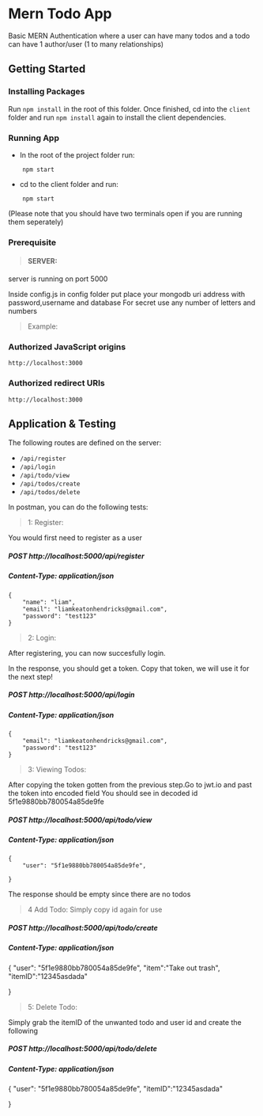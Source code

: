 #  Mern Todo App

Basic MERN Authentication where a user can have many todos and a todo can have 1 author/user (1 to many relationships)

## Getting Started

### Installing Packages

Run `npm install` in the root of this folder. Once finished, cd into the `client` folder and run `npm install` again to install the client dependencies.

### Running App




- In the root of the project folder run:
```
    npm start
```
- cd to the client folder and run:
```
    npm start
```

(Please note that you should have two terminals open if you are running them seperately)

### Prerequisite
>#### SERVER:
server is running on port 5000


Inside config.js in config folder put place your mongodb uri address with password,username and database
For secret use any number of letters and numbers

>Example:

### Authorized JavaScript origins
```
http://localhost:3000
```

### Authorized redirect URIs
```
http://localhost:3000
```




## Application & Testing

The following routes are defined on the server:

- `/api/register`
- `/api/login`
- `/api/todo/view`
- `/api/todos/create`
- `/api/todos/delete`

In postman, you can do the following tests:

>1: Register:

You would first need to register as a user

##### POST http://localhost:5000/api/register
##### Content-Type: application/json
```
{
    "name": "liam",
    "email": "liamkeatonhendricks@gmail.com",
    "password": "test123"
}   
```

>2: Login:

After registering, you can now succesfully login.

In the response, you should get a token. Copy that token, we will use it for the next step!

##### POST http://localhost:5000/api/login
##### Content-Type: application/json

```
{
    "email": "liamkeatonhendricks@gmail.com",
    "password": "test123"
}
```

>3: Viewing Todos:

After copying the token gotten from the previous step.Go to jwt.io and past the token into encoded field
You should see in decoded id 5f1e9880bb780054a85de9fe
##### POST http://localhost:5000/api/todo/view
##### Content-Type: application/json

```
{
    "user": "5f1e9880bb780054a85de9fe",
    
}
```
The response should be empty since there are no todos




>4 Add Todo:
Simply copy id again for use 

##### POST http://localhost:5000/api/todo/create
##### Content-Type: application/json

{
    "user": "5f1e9880bb780054a85de9fe",
    "item":"Take out trash",
    "itemID":"12345asdada"

}




>5: Delete Todo:

Simply grab the itemID of the unwanted todo and user id and create the following
##### POST http://localhost:5000/api/todo/delete
##### Content-Type: application/json
{
    "user": "5f1e9880bb780054a85de9fe",
    "itemID":"12345asdada"

}
